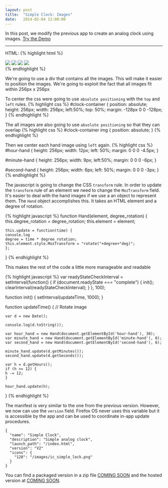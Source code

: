 ```yaml
---
layout: post
title:  "Simple Clock: Images"
date:   2014-02-04 12:00:00
---
```


In this post, we modify the previous app to create an analog clock using images. [Try the Demo](/demos/03/)

---

HTML:
{% highlight html %}
<!DOCTYPE html>
<html>
  <head>
    <meta charset="utf-8">
    <title>Simple Clock: V2</title>
    <script type="text/javascript" src="js/app.js"> </script>
    <link rel="stylesheet" type="text/css" href="css/style.css">
  </head>

  <body>
    <div id="clock-container">
      <img id="clock-face" src="img/clock-face.png">
      <img id="hour-hand" src="img/hour-hand.png">
      <img id="minute-hand" src="img/minute-hand.png">
      <img id="second-hand" src="img/second-hand.png">
    </div>
  </body>

</html>
{% endhighlight %}

We're going to use a div that contains all the images. This will make it easier to position the images. We're going to exploit the fact that all images fit within 256px x 256px

To center the css were going to use `absolute positioning` with the `top` and `left` rules.
{% highlight css %}
#clock-container {
    position: absolute;
    height: 256px;
    width: 256px;
    left:50%;
    top: 50%;
    margin: -128px 0 0 -128px;
}
{% endhighlight %}

The all images are also going to use `absolute positioning` so that they can overlap
{% highlight css %}
#clock-container img {
    position: absolute;
}
{% endhighlight %}

Then we center each hand image using `left` again.
{% highlight css %}
#hour-hand {
    height: 256px;
    width: 12px;
    left: 50%;
    margin: 0 0 0 -4.5px;
}

#minute-hand {
    height: 256px;
    width: 9px;
    left:50%;
    margin: 0 0 0 -6px;
}

#second-hand {
    height: 256px;
    width: 6px;
    left: 50%;
    margin: 0 0 0 -3px;
}
{% endhighlight %}

The javascript is going to change the CSS `transform` rule. In order to update the `transform` rule of an element we need to change the `MozTransform` field. It's easier to deal with the hand images if we use a an object to represent them. The `Hand` object accomplishes this. It takes an HTML element and a degree of rotation. 

{% highlight javascript %}
function Hand(element, degree_rotation) {
    this.degree_rotation = degree_rotation;
    this.element = element;

    this.update = function(time) {
	console.log
	degree = time * degree_rotation;
	this.element.style.MozTransform = "rotate("+degree+"deg)";
    };
}
{% endhighlight %}

This makes the rest of the code a little more manageable and readable

{% highlight javascript %}
var readyStateCheckInterval = setInterval(function() {
    if (document.readyState === "complete") {
        init();
        clearInterval(readyStateCheckInterval);
    }
}, 100);


function init() {
    setInterval(updateTime, 1000);
}


function updateTime() {
    // Rotate image

    var d = new Date();

    console.log(d.toString());

    var hour_hand = new Hand(document.getElementById('hour-hand'), 30);
    var minute_hand = new Hand(document.getElementById('minute-hand'), 6);
    var second_hand = new Hand(document.getElementById('second-hand'), 6);

    minute_hand.update(d.getMinutes());
    second_hand.update(d.getSeconds());

    var h = d.getHours();
    if (h >= 12) {
	h -= 12;
    }

    hour_hand.update(h);
    
}
{% endhighlight %}

The manifest is very similar to the one from the previous version. However, we now can use the `version` field. Firefox OS never uses this variable but it is accessible by the app and can be used to coordinate in-app update procedures.


	{
	  "name": "Simple Clock",
	  "description": "Simple analog clock",
	  "launch_path": "/index.html",
	  "version": "V2"
	  "icons": {
		"128": "/images/ic_simple_lock.png"
	  }
	}


You can find a packaged version in a zip file [COMING SOON]() and the hosted version at [COMING SOON]().


